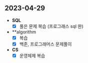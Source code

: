 ## 2023-04-29

+ **SQL**
  + [x] 풀은 문제 복습 (프로그래스 sql 완)

+ **algorithm
  + [x] 복습
  + [x] 백준, 프로그래머스 문제풀이

+ **CS**
  + [x] 운영체제 복습
